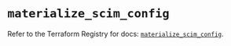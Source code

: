 # `materialize_scim_config`

Refer to the Terraform Registry for docs: [`materialize_scim_config`](https://registry.terraform.io/providers/materializeinc/materialize/0.9.1/docs/resources/scim_config).
